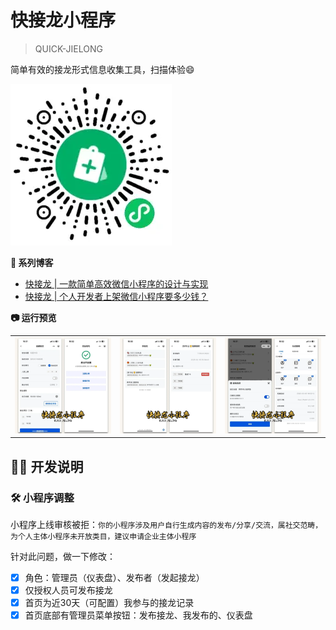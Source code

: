 # 快接龙小程序
> QUICK-JIELONG

简单有效的接龙形式信息收集工具，扫描体验😄

![小程序二维码](docs/imgs/qrcode.webp)

**📒 系列博客**

* [快接龙 | 一款简单高效微信小程序的设计与实现](https://blog.csdn.net/ssrc0604hx/article/details/145732357)
* [快接龙 | 个人开发者上架微信小程序要多少钱？](https://blog.csdn.net/ssrc0604hx/article/details/145733531)

**📷 运行预览**

<table style="border: none;">
  <tr>
    <td style="border: none;"><img src="docs/imgs/screen01.webp" alt="截图01" width="220" /></td>
    <td style="border: none;"><img src="docs/imgs/screen02.webp" alt="截图02" width="220" /></td>
    <td style="border: none;"><img src="docs/imgs/screen03.webp" alt="截图03" width="220" /></td>
  </tr>
</table>

## 🧑‍💻 开发说明

### 🛠️ 小程序调整

小程序上线审核被拒：`你的小程序涉及用户自行生成内容的发布/分享/交流，属社交范畴，为个人主体小程序未开放类目，建议申请企业主体小程序`

针对此问题，做一下修改：

- [x] 角色：管理员（仪表盘）、发布者（发起接龙）
- [x] 仅授权人员可发布接龙
- [x] 首页为近30天（可配置）我参与的接龙记录
- [x] 首页底部有管理员菜单按钮：发布接龙、我发布的、仪表盘
